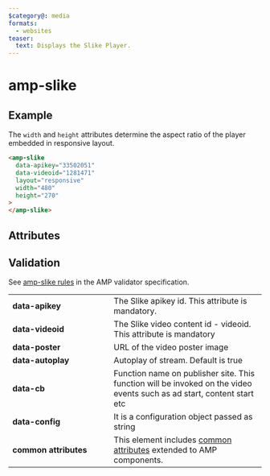 ```yaml
---
$category@: media
formats:
  - websites
teaser:
  text: Displays the Slike Player.
---
```


<!--
  All documentation starts with frontmatter. Front matter organizes documentation on amp.dev
  and improves SEO.
  * Include the relevant category(ies): ads-analytics, dynamic-content, layout, media, presentation, social, personalization
  * List applicable format(s): websites, ads, stories, email
  * Do not include markdown formatting in the frontmatter - plain text and punctionation only!
  * Remove this comment!
-->

<!--
Copyright 2021 The AMP HTML Authors. All Rights Reserved.

Licensed under the Apache License, Version 2.0 (the "License");
you may not use this file except in compliance with the License.
You may obtain a copy of the License at

      http://www.apache.org/licenses/LICENSE-2.0

Unless required by applicable law or agreed to in writing, software
distributed under the License is distributed on an "AS-IS" BASIS,
WITHOUT WARRANTIES OR CONDITIONS OF ANY KIND, either express or implied.
See the License for the specific language governing permissions and
limitations under the License.
-->

# amp-slike

<!--
  If the component is relevant for more than one format and operates differently between these
  formats, include and filter multiple content blocks and code samples.
-->

## Example

The `width` and `height` attributes determine the aspect ratio of the player embedded in responsive layout.


```html
<amp-slike
  data-apikey="33502051"
  data-videoid="1281471"
  layout="responsive"
  width="480"
  height="270"
>
</amp-slike>
```

## Attributes

<table>
  <tr>
    <td width="40%"><strong>data-apikey</strong></td>
    <td>The Slike apikey id. This attribute is mandatory.</td>
  </tr>
  <tr>
    <td width="40%"><strong>data-videoid</strong></td>
    <td>The Slike video content id - videoid. This attribute is mandatory</td>
  </tr>
  <tr>
    <td width="40%"><strong>data-poster</strong></td>
    <td>URL of the video poster image</td>
  </tr>
  <tr>
    <td width="40%"><strong>data-autoplay</strong></td>
    <td>Autoplay of stream. Default is true</td>
  </tr>
  
  <tr>
    <td width="40%"><strong>data-cb</strong></td>
    <td>Function name on publisher site. This function will be invoked on the video events such as ad start, content start etc</td>
  </tr>
  <tr>
    <td width="40%"><strong>data-config</strong></td>
    <td>It is a configuration object passed as string</td>
  </tr>
  
 
  <tr>
    <td width="40%"><strong>common attributes</strong></td>
    <td>This element includes <a href="https://amp.dev/documentation/guides-and-tutorials/learn/common_attributes">common attributes</a> extended to AMP components.</td>
  </tr>

## Validation

See [amp-slike rules](https://github.com/ampproject/amphtml/blob/master/extensions/amp-slike/validator-amp-slike.protoascii) in the AMP validator specification.
